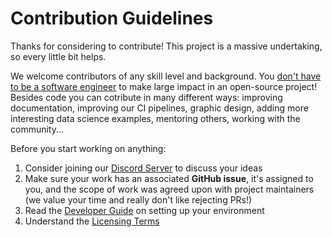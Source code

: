 # Contribution Guidelines

Thanks for considering to contribute! This project is a massive undertaking, so every little bit helps.

We welcome contributors of any skill level and background. You [don't have to be a software engineer](https://dev.to/navendu/how-to-make-non-code-contributions-to-open-source-projects-35nj) to make large impact in an open-source project! Besides code you can cotribute in many different ways: improving documentation, improving our CI pipelines, graphic design, adding more interesting data science examples, mentoring others, working with the community...

Before you start working on anything:
1. Consider joining our [Discord Server](https://discord.gg/aSpVjWwu) to discuss your ideas
2. Make sure your work has an associated **GitHub issue**, it's assigned to you, and the scope of work was agreed upon with project maintainers (we value your time and really don't like rejecting PRs!)
3. Read the [Developer Guide](developer_guide.md) on setting up your environment
4. Understand the [Licensing Terms](license_faq.md)
